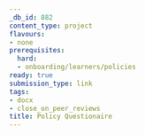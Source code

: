 ```yaml
---
_db_id: 882
content_type: project
flavours:
- none
prerequisites:
  hard:
  - onboarding/learners/policies
ready: true
submission_type: link
tags:
- docx
- close_on_peer_reviews
title: Policy Questionaire
---
```




